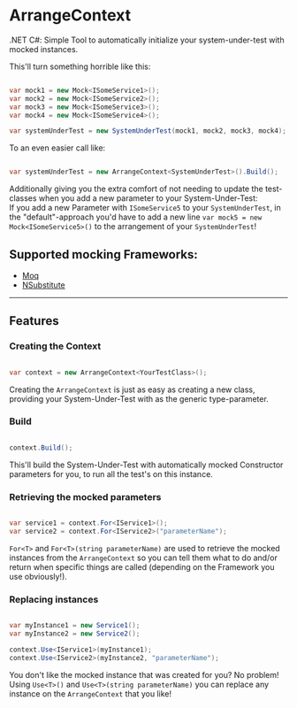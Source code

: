 # ArrangeContext
.NET C#: Simple Tool to automatically initialize your system-under-test with mocked instances.

This'll turn something horrible like this:

```cs

var mock1 = new Mock<ISomeService1>();
var mock2 = new Mock<ISomeService2>();
var mock3 = new Mock<ISomeService3>();
var mock4 = new Mock<ISomeService4>();

var systemUnderTest = new SystemUnderTest(mock1, mock2, mock3, mock4);
```

To an even easier call like:

```cs

var systemUnderTest = new ArrangeContext<SystemUnderTest>().Build();
```

Additionally giving you the extra comfort of not needing to update the test-classes when you add a new parameter to your System-Under-Test:  
If you add a new Parameter with `ISomeService5` to your `SystemUnderTest`, in the "default"-approach you'd have to add a new line `var mock5 = new Mock<ISomeService5>()` to the arrangement of your `SystemUnderTest`!

## Supported mocking Frameworks:

- [Moq](https://github.com/moq/moq4)
- [NSubstitute](https://github.com/nsubstitute/NSubstitute)

---

## Features

### Creating the Context

```cs

var context = new ArrangeContext<YourTestClass>();
```

Creating the `ArrangeContext` is just as easy as creating a new class, providing your System-Under-Test with as the generic type-parameter.

### Build

```cs

context.Build();
```

This'll build the System-Under-Test with automatically mocked Constructor parameters for you, to run all the test's on this instance.

### Retrieving the mocked parameters

```cs

var service1 = context.For<IService1>();
var service2 = context.For<IService2>("parameterName");
```

`For<T>` and `For<T>(string parameterName)` are used to retrieve the mocked instances from the `ArrangeContext` so you can tell them what to do and/or return when specific things are called (depending on the Framework you use obviously!).

### Replacing instances

```cs

var myInstance1 = new Service1();
var myInstance2 = new Service2();

context.Use<IService1>(myInstance1);
context.Use<IService2>(myInstance2, "parameterName");
```

You don't like the mocked instance that was created for you? No problem! Using `Use<T>()` and `Use<T>(string parameterName)` you can replace any instance on the `ArrangeContext` that you like!
